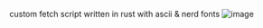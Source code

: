 custom fetch script written in rust with ascii & nerd fonts
![image](https://github.com/Fluffyzwz/rustfetch/assets/85907829/1302b92b-c897-458a-a6c2-7c9e84adf716)

